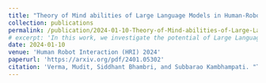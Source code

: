 ```yaml
---
title: "Theory of Mind abilities of Large Language Models in Human-Robot Interaction: An Illusion?"
collection: publications
permalink: /publication/2024-01-10-Theory-of-Mind-abilities-of-Large-Language-Models-in-Human-Robot-Interaction-An-Illusion
# excerpt: 'In this work, we investigate the potential of Large Language Models (LLMs) to serve as effective human proxies by capturing human preferences in the context of collaboration with AI agents. Focusing on two key aspects of human preferences- explicability and sub-task specification in team settings - we explore LLMs’ ability to not only model mental states but also understand human reasoning processes. By developing scenarios where optimal AI performance relies on modeling human mental states and reasoning, our investigation involving two different preference types and a user study (with 17 participants) contributes valuable insights into the suitability of LLMs as “Preference Proxies” in various human-AI applications, paving the way for future research on the integration of AI agents with human users in Human-Aware AI tasks'
date: 2024-01-10
venue: 'Human Robot Interaction (HRI) 2024'
paperurl: 'https://arxiv.org/pdf/2401.05302'
citation: 'Verma, Mudit, Siddhant Bhambri, and Subbarao Kambhampati. "Theory of Mind abilities of Large Language Models in Human-Robot Interaction: An Illusion?." arXiv preprint arXiv:2401.05302 (2024).'
---
```

<!-- **Abstract**: n this work, we investigate the potential of Large Language Models (LLMs) to serve as effective human proxies by capturing human preferences in the context of collaboration with AI agents. Focusing on two key aspects of human preferences- explicability and sub-task specification in team settings - we explore LLMs’ ability to not only model mental states but also understand human reasoning processes. By developing scenarios where optimal AI performance relies on modeling human mental states and reasoning, our investigation involving two different preference types and a user study (with 17 participants) contributes valuable insights into the suitability of LLMs as “Preference Proxies” in various human-AI applications, paving the way for future research on the integration of AI agents with human users in Human-Aware AI tasks

[Download paper here](https://github.com/sbhambr1/siddhantbhambri.github.io/raw/master/files/Contrastively%20Learning%20Visual%20Attention%20as%20Affordance%20Cues%20from%20Demonstrations%20for%20Robotic%20Grasping.pdf) -->

<!-- Recommended citation: Y. Zha, S. Bhambri and L. Guan, "Contrastively Learning Visual Attention as Affordance Cues from Demonstrations for Robotic Grasping," 2021 IEEE/RSJ International Conference on Intelligent Robots and Systems (IROS), 2021, pp. 7835-7842, doi: 10.1109/IROS51168.2021.9636760. -->